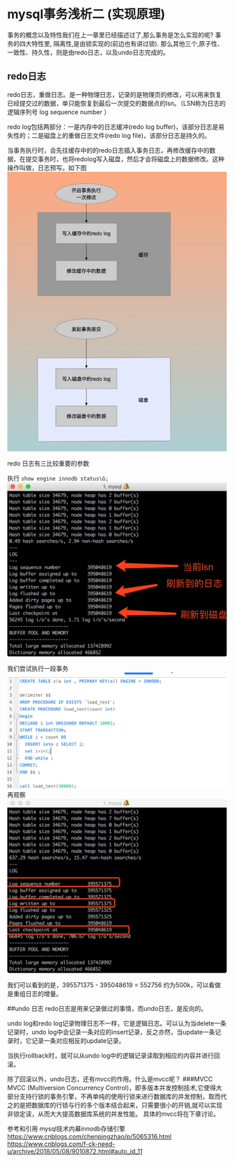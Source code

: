 # mysql事务浅析二 (实现原理)
事务的概念以及特性我们在上一章里已经描述过了,那么事务是怎么实现的呢?
事务的四大特性里, 隔离性,是由锁实现的(前边也有讲过锁).  那么其他三个,原子性、一致性、持久性，则是由redo日志，以及undo日志完成的。
## redo日志
redo日志，重做日志。是一种物理日志，记录的是物理页的修改，可以用来恢复已经提交过的数据，单只能恢复到最后一次提交的数据点的lsn。（LSN称为日志的逻辑序列号 log sequence number ）

redo log包括两部分：一是内存中的日志缓冲(redo log buffer)，该部分日志是易失性的；二是磁盘上的重做日志文件(redo log file)，该部分日志是持久的。

当事务执行时，会先往缓存中的的redo日志插入事务日志，再修改缓存中的数据，在提交事务时，也将redolog写入磁盘，然后才会将磁盘上的数据修改。这种操作叫做，日志预写。如下图
![](media/15521023120710/15521284090348.jpg)

redo 日志有三比较重要的参数

执行 `show engine innodb status\G;`
![](media/15521023120710/15521305904601.jpg)


我们尝试执行一段事务
![](media/15521023120710/15521303203720.jpg)
再观察
![](media/15521023120710/15521306222332.jpg)

我们可以看到的是，395571375 - 395048619 = 552756 约为500k，可以看做是重组日志的增量。

##undo 日志
redo日志是用来记录做过的事情，而undo日志，是反向的。

undo log和redo log记录物理日志不一样，它是逻辑日志。可以认为当delete一条记录时，undo log中会记录一条对应的insert记录，反之亦然，当update一条记录时，它记录一条对应相反的update记录。

当执行rollback时，就可以从undo log中的逻辑记录读取到相应的内容并进行回滚。

除了回滚以外，undo日志，还有mvcc的作用。什么是mvcc呢？
###MVCC 
MVCC (Multiversion Concurrency Control)，即多版本并发控制技术,它使得大部分支持行锁的事务引擎，不再单纯的使用行锁来进行数据库的并发控制，取而代之的是把数据库的行锁与行的多个版本结合起来，只需要很小的开销,就可以实现非锁定读，从而大大提高数据库系统的并发性能。 具体的mvcc将在下章讨论。

参考和引用
mysql技术内幕innodb存储引擎
https://www.cnblogs.com/chenpingzhao/p/5065316.html
https://www.cnblogs.com/f-ck-need-u/archive/2018/05/08/9010872.html#auto_id_11




